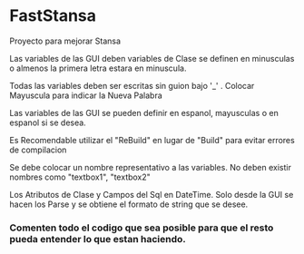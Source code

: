 # FastStansa
Proyecto para mejorar Stansa

<p>Las variables de las GUI deben variables de Clase se definen en minusculas o almenos la primera letra estara en minuscula.</p>
<p>Todas las variables deben ser escritas sin guion bajo '_' . Colocar Mayuscula para indicar la Nueva Palabra</p>
<p>Las variables de las GUI se pueden definir en espanol, mayusculas o en espanol si se desea. </p>
<p>Es Recomendable utilizar el "ReBuild" en lugar de "Build" para evitar errores de compilacion</p>
<p>Se debe colocar un nombre representativo a las variables. No deben existir nombres como "textbox1", "textbox2"</p>
<p>Los Atributos de Clase y Campos del Sql en DateTime. Solo desde la GUI se hacen los Parse y se obtiene el formato de string que se desee.</p>

<h3>Comenten todo el codigo que sea posible para que el resto pueda entender lo que estan haciendo.</h3>

